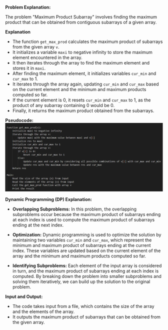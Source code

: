 **Problem Explanation:**

The problem "Maximum Product Subarray" involves finding the maximum product that can be obtained from contiguous subarrays of a given array. 


**Explanation**

- The function `get_max_prod` calculates the maximum product of subarrays from the given array `v`.
- It initializes a variable `maxi` to negative infinity to store the maximum element encountered in the array.
- It then iterates through the array to find the maximum element and stores it in `maxi`.
- After finding the maximum element, it initializes variables `cur_min` and `cur_max` to 1.
- It iterates through the array again, updating `cur_min` and `cur_max` based on the current element and the minimum and maximum products computed so far.
- If the current element is 0, it resets `cur_min` and `cur_max` to 1, as the product of any subarray containing 0 would be 0.
- Finally, it returns the maximum product obtained from the subarrays.

**Pseudocode:**
![Logo](https://github.com/PolisettiVinayKiran/OATCP/blob/main/MaximumProductSubarray/assets/Screenshot%202024-03-19%20164648.png)


**Dynamic Programming (DP) Explanation:**

- **Overlapping Subproblems:** In this problem, the overlapping subproblems occur because the maximum product of subarrays ending at each index is used to compute the maximum product of subarrays ending at the next index.
  
- **Optimization:** Dynamic programming is used to optimize the solution by maintaining two variables `cur_min` and `cur_max`, which represent the minimum and maximum product of subarrays ending at the current index. These variables are updated based on the current element of the array and the minimum and maximum products computed so far.
  
- **Identifying Subproblems:** Each element of the input array is considered in turn, and the maximum product of subarrays ending at each index is computed. By breaking down the problem into smaller subproblems and solving them iteratively, we can build up the solution to the original problem.

**Input and Output:**

- The code takes input from a file, which contains the size of the array and the elements of the array.
- It outputs the maximum product of subarrays that can be obtained from the given array.

